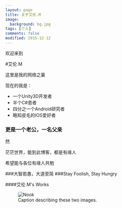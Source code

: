```yaml
---
layout: page
title: 关于艾伦.M
image:
  background: bg.jpg
tags: [个人]
comments: false
modified: 2015-12-12
---
```

欢迎来到

#艾伦.M

这里是我的网络之巢

现在的我是：

* 一个Unity3D开发者
* 半个C#患者
* 四分之一个Android研究者
* 略知皮毛的IOS爱好者

### 更是一个老公，一名父亲

然

茫茫世界，能到此博客，都是有缘人

希望能与各位有缘人共勉


###大智若愚，大道至简
###Stay Foolish, Stay Hungry


####艾伦.M's Works

<figure class="half">
	<img src="http://awalife.top/images/ereader.jpg" alt="Nook">
	<img src="http://awalife.top/images/ereader.jpg" alt="">
	<figcaption>Caption describing these two images.</figcaption>
</figure>




